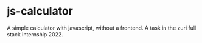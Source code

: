 # js-calculator
A simple calculator with javascript, without a frontend. A task in the zuri full stack internship 2022.

